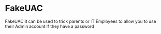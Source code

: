 # FakeUAC
FakeUAC it can be used to trick parents or IT Employees to allow you to use their Admin account If they have a password
